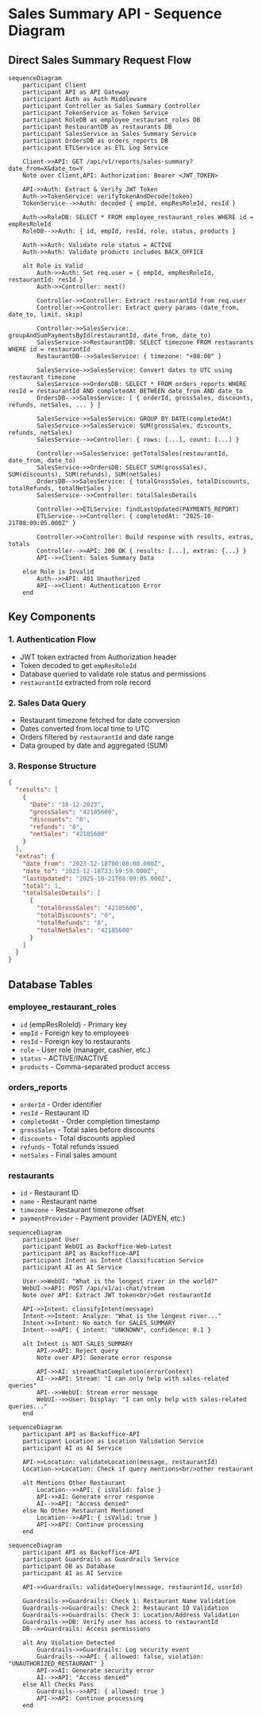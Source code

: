 # Sales Summary API - Sequence Diagram

## Direct Sales Summary Request Flow

```mermaid
sequenceDiagram
    participant Client
    participant API as API Gateway
    participant Auth as Auth Middleware
    participant Controller as Sales Summary Controller
    participant TokenService as Token Service
    participant RoleDB as employee_restaurant_roles DB
    participant RestaurantDB as restaurants DB
    participant SalesService as Sales Summary Service
    participant OrdersDB as orders_reports DB
    participant ETLService as ETL Log Service

    Client->>API: GET /api/v1/reports/sales-summary?date_from=X&date_to=Y
    Note over Client,API: Authorization: Bearer <JWT_TOKEN>
    
    API->>Auth: Extract & Verify JWT Token
    Auth->>TokenService: verifyTokenAndDecode(token)
    TokenService-->>Auth: decoded { empId, empResRoleId, resId }
    
    Auth->>RoleDB: SELECT * FROM employee_restaurant_roles WHERE id = empResRoleId
    RoleDB-->>Auth: { id, empId, resId, role, status, products }
    
    Auth->>Auth: Validate role status = ACTIVE
    Auth->>Auth: Validate products includes BACK_OFFICE
    
    alt Role is Valid
        Auth->>Auth: Set req.user = { empId, empResRoleId, restaurantId: resId }
        Auth->>Controller: next()
        
        Controller->>Controller: Extract restaurantId from req.user
        Controller->>Controller: Extract query params (date_from, date_to, limit, skip)
        
        Controller->>SalesService: groupAndSumPaymentsById(restaurantId, date_from, date_to)
        SalesService->>RestaurantDB: SELECT timezone FROM restaurants WHERE id = restaurantId
        RestaurantDB-->>SalesService: { timezone: "+08:00" }
        
        SalesService->>SalesService: Convert dates to UTC using restaurant timezone
        SalesService->>OrdersDB: SELECT * FROM orders_reports WHERE resId = restaurantId AND completedAt BETWEEN date_from AND date_to
        OrdersDB-->>SalesService: [ { orderId, grossSales, discounts, refunds, netSales, ... } ]
        
        SalesService->>SalesService: GROUP BY DATE(completedAt)
        SalesService->>SalesService: SUM(grossSales, discounts, refunds, netSales)
        SalesService-->>Controller: { rows: [...], count: [...] }
        
        Controller->>SalesService: getTotalSales(restaurantId, date_from, date_to)
        SalesService->>OrdersDB: SELECT SUM(grossSales), SUM(discounts), SUM(refunds), SUM(netSales)
        OrdersDB-->>SalesService: { totalGrossSales, totalDiscounts, totalRefunds, totalNetSales }
        SalesService-->>Controller: totalSalesDetails
        
        Controller->>ETLService: findLastUpdated(PAYMENTS_REPORT)
        ETLService-->>Controller: { completedAt: "2025-10-21T08:09:05.000Z" }
        
        Controller->>Controller: Build response with results, extras, totals
        Controller-->>API: 200 OK { results: [...], extras: {...} }
        API-->>Client: Sales Summary Data
        
    else Role is Invalid
        Auth-->>API: 401 Unauthorized
        API-->>Client: Authentication Error
    end
```

## Key Components

### 1. Authentication Flow
- JWT token extracted from Authorization header
- Token decoded to get `empResRoleId`
- Database queried to validate role status and permissions
- `restaurantId` extracted from role record

### 2. Sales Data Query
- Restaurant timezone fetched for date conversion
- Dates converted from local time to UTC
- Orders filtered by `restaurantId` and date range
- Data grouped by date and aggregated (SUM)

### 3. Response Structure
```json
{
  "results": [
    {
      "Date": "18-12-2023",
      "grossSales": "42185600",
      "discounts": "0",
      "refunds": "0",
      "netSales": "42185600"
    }
  ],
  "extras": {
    "date_from": "2023-12-18T00:00:00.000Z",
    "date_to": "2023-12-18T23:59:59.000Z",
    "lastUpdated": "2025-10-21T08:09:05.000Z",
    "total": 1,
    "totalSalesDetails": [
      {
        "totalGrossSales": "42185600",
        "totalDiscounts": "0",
        "totalRefunds": "0",
        "totalNetSales": "42185600"
      }
    ]
  }
}
```

## Database Tables

### employee_restaurant_roles
- `id` (empResRoleId) - Primary key
- `empId` - Foreign key to employees
- `resId` - Foreign key to restaurants
- `role` - User role (manager, cashier, etc.)
- `status` - ACTIVE/INACTIVE
- `products` - Comma-separated product access

### orders_reports
- `orderId` - Order identifier
- `resId` - Restaurant ID
- `completedAt` - Order completion timestamp
- `grossSales` - Total sales before discounts
- `discounts` - Total discounts applied
- `refunds` - Total refunds issued
- `netSales` - Final sales amount

### restaurants
- `id` - Restaurant ID
- `name` - Restaurant name
- `timezone` - Restaurant timezone offset
- `paymentProvider` - Payment provider (ADYEN, etc.)

```mermaid
sequenceDiagram
    participant User
    participant WebUI as Backoffice-Web-Latest
    participant API as Backoffice-API
    participant Intent as Intent Classification Service
    participant AI as AI Service

    User->>WebUI: "What is the longest river in the world?"
    WebUI->>API: POST /api/v1/ai-chat/stream
    Note over API: Extract JWT token<br/>Get restaurantId
    
    API->>Intent: classifyIntent(message)
    Intent->>Intent: Analyze: "What is the longest river..."
    Intent->>Intent: No match for SALES_SUMMARY
    Intent-->>API: { intent: "UNKNOWN", confidence: 0.1 }
    
    alt Intent is NOT SALES_SUMMARY
        API->>API: Reject query
        Note over API: Generate error response
        
        API->>AI: streamChatCompletion(errorContext)
        AI-->>API: Stream: "I can only help with sales-related queries"
        API-->>WebUI: Stream error message
        WebUI-->>User: Display: "I can only help with sales-related queries..."
    end
```

```
sequenceDiagram
    participant API as Backoffice-API
    participant Location as Location Validation Service
    participant AI as AI Service

    API->>Location: validateLocation(message, restaurantId)
    Location->>Location: Check if query mentions<br/>other restaurant
    
    alt Mentions Other Restaurant
        Location-->>API: { isValid: false }
        API->>AI: Generate error response
        AI-->>API: "Access denied"
    else No Other Restaurant Mentioned
        Location-->>API: { isValid: true }
        API->>API: Continue processing
    end
```
```
sequenceDiagram
    participant API as Backoffice-API
    participant Guardrails as Guardrails Service
    participant DB as Database
    participant AI as AI Service

    API->>Guardrails: validateQuery(message, restaurantId, userId)
    
    Guardrails->>Guardrails: Check 1: Restaurant Name Validation
    Guardrails->>Guardrails: Check 2: Restaurant ID Validation
    Guardrails->>Guardrails: Check 3: Location/Address Validation
    Guardrails->>DB: Verify user has access to restaurantId
    DB-->>Guardrails: Access permissions
    
    alt Any Violation Detected
        Guardrails->>Guardrails: Log security event
        Guardrails-->>API: { allowed: false, violation: "UNAUTHORIZED_RESTAURANT" }
        API->>AI: Generate security error
        AI-->>API: "Access denied"
    else All Checks Pass
        Guardrails-->>API: { allowed: true }
        API->>API: Continue processing
    end
```
